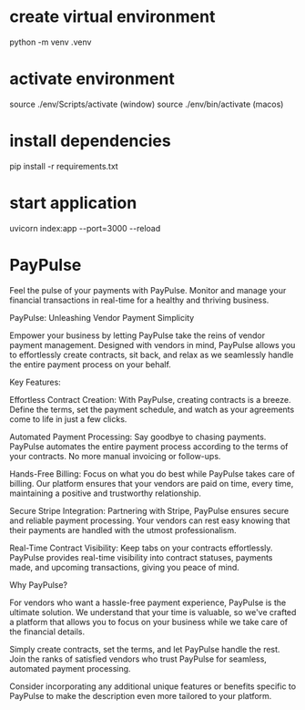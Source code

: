 # create virtual environment
python -m venv .venv
 
# activate environment
source ./env/Scripts/activate (window)
source ./env/bin/activate (macos)

# install dependencies
pip install -r requirements.txt

# start application
uvicorn index:app --port=3000 --reload

# PayPulse
Feel the pulse of your payments with PayPulse. Monitor and manage your financial transactions in real-time for a healthy and thriving business.

PayPulse: Unleashing Vendor Payment Simplicity

Empower your business by letting PayPulse take the reins of vendor payment management. Designed with vendors in mind, PayPulse allows you to effortlessly create contracts, sit back, and relax as we seamlessly handle the entire payment process on your behalf.

Key Features:

Effortless Contract Creation:
With PayPulse, creating contracts is a breeze. Define the terms, set the payment schedule, and watch as your agreements come to life in just a few clicks.

Automated Payment Processing:
Say goodbye to chasing payments. PayPulse automates the entire payment process according to the terms of your contracts. No more manual invoicing or follow-ups.

Hands-Free Billing:
Focus on what you do best while PayPulse takes care of billing. Our platform ensures that your vendors are paid on time, every time, maintaining a positive and trustworthy relationship.

Secure Stripe Integration:
Partnering with Stripe, PayPulse ensures secure and reliable payment processing. Your vendors can rest easy knowing that their payments are handled with the utmost professionalism.

Real-Time Contract Visibility:
Keep tabs on your contracts effortlessly. PayPulse provides real-time visibility into contract statuses, payments made, and upcoming transactions, giving you peace of mind.

Why PayPulse?

For vendors who want a hassle-free payment experience, PayPulse is the ultimate solution. We understand that your time is valuable, so we've crafted a platform that allows you to focus on your business while we take care of the financial details.

Simply create contracts, set the terms, and let PayPulse handle the rest. Join the ranks of satisfied vendors who trust PayPulse for seamless, automated payment processing.

Consider incorporating any additional unique features or benefits specific to PayPulse to make the description even more tailored to your platform.
